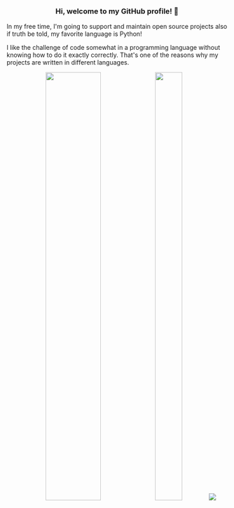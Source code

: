 ### <div align=center > Hi, welcome to my <b>GitHub</b> profile! 👋

In my free time, I'm going to support and maintain open source projects also if truth be told, my favorite language is Python!

I like the challenge of code somewhat in a programming language without knowing how to do it exactly correctly. That's one of the reasons why my projects are written in different languages.

<p align="center">
  <img height="50%" width="50%" src ="https://github-readme-stats.vercel.app/api?username=AliYmn&show_icons=true&count_private=true&theme=gotham&hide_border=true&bg_color=00000000">
  <img height="50%" width="35%" src ="https://github-readme-stats.vercel.app/api/top-langs/?username=AliYmn&layout=compact&hide_border=true&theme=gotham&bg_color=00000000&langs_count=8&hide=html,css,gdscript">
  <img src ="https://github-readme-streak-stats.herokuapp.com?user=AliYmn&theme=gotham&hide_border=true&background=FFFFFF00">
</p>
  
